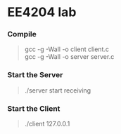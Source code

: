 # EE4204 lab

### Compile

> gcc -g -Wall -o client client.c  
> gcc -g -Wall -o server server.c

### Start the Server

> ./server start receiving 

### Start the Client

> ./client 127.0.0.1
